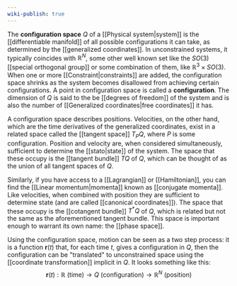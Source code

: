 ```yaml
---
wiki-publish: true
---
```

The **configuration space** $Q$ of a [[Physical system|system]] is the [[differentiable manifold]] of all possible configurations it can take, as determined by the [[generalized coordinates]]. In unconstrained systems, it typically coincides with $\mathbb{R}^{N}$, some other well known set like the $SO(3)$ [[special orthogonal group]] or some combination of them, like $\mathbb{R}^{3}\times SO(3)$. When one or more [[Constraint|constraints]] are added, the configuration space shrinks as the system becomes disallowed from achieving certain configurations. A point in configuration space is called a **configuration**. The dimension of $Q$ is said to the be [[degrees of freedom]] of the system and is also the number of [[Generalized coordinates|free coordinates]] it has.

A configuration space describes positions. Velocities, on the other hand, which are the time derivatives of the generalized coordinates, exist in a related space called the [[tangent space]] $T_{P}Q$, where $P$ is some configuration. Position and velocity are, when considered simultaneously, sufficient to determine the [[stato|state]] of the system. The space that these occupy is the [[tangent bundle]] $TQ$ of $Q$, which can be thought of as the union of all tangent spaces of $Q$.

Similarly, if you have access to a [[Lagrangian]] or [[Hamiltonian]], you can find the [[Linear momentum|momenta]] known as [[conjugate momenta]]. Like velocities, when combined with position they are sufficient to determine state (and are called [[canonical coordinates]]). The space that these occupy is the [[cotangent bundle]] $T^{*}Q$ of $Q$, which is related but not the same as the aforementioned tangent bundle. This space is important enough to warrant its own name: the [[phase space]].

Using the configuration space, motion can be seen as a two step process: it is a function $\mathbf{r}(t)$ that, for each time $t$, gives a configuration in $Q$, then the configuration can be "translated" to unconstrained space using the [[coordinate transformation]] implicit in $Q$. It looks something like this:
$$\mathbf{r}(t):\mathbb{R}\text{ (time)}\to Q\text{ (configuration)}\to \mathbb{R}^{N}\text{ (position)}$$
